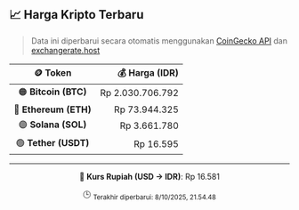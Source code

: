 

<!-- HARGA_KRIPTO -->
## 📈 Harga Kripto Terbaru

> Data ini diperbarui secara otomatis menggunakan [CoinGecko API](https://www.coingecko.com/) dan [exchangerate.host](https://exchangerate.host/)

<div align="center">

| 🪙 Token | 💰 Harga (IDR) |
|:------:|---------------:|
| 🟠 **Bitcoin (BTC)**   | Rp 2.030.706.792 |
| 🔵 **Ethereum (ETH)**  | Rp 73.944.325 |
| 🟣 **Solana (SOL)**    | Rp 3.661.780 |
| 🟢 **Tether (USDT)**   | Rp 16.595 |

---

💱 **Kurs Rupiah (USD → IDR)**: Rp 16.581

🕒 <sub>Terakhir diperbarui: 8/10/2025, 21.54.48</sub>

</div>
<!-- /HARGA_KRIPTO -->